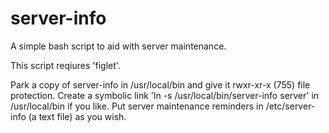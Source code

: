 # server-info
A simple bash script to aid with server maintenance.

This script reqiures 'figlet'.

Park a copy of server-info in /usr/local/bin and give it rwxr-xr-x (755) file protection.
Create a symbolic link 'ln -s /usr/local/bin/server-info server' in /usr/local/bin if you like.
Put server maintenance reminders in /etc/server-info (a text file) as you wish.
